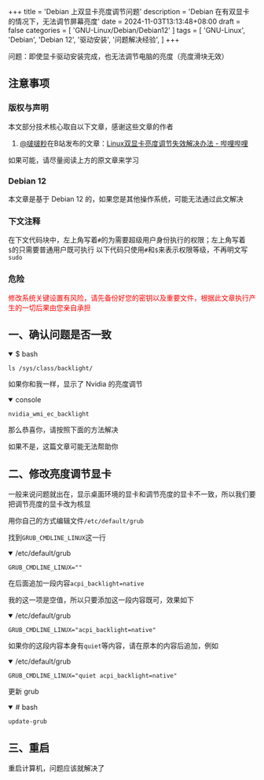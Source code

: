 +++
title = 'Debian 上双显卡亮度调节问题'
description = 'Debian 在有双显卡的情况下，无法调节屏幕亮度'
date = 2024-11-03T13:13:48+08:00
draft = false
categories = [
    'GNU-Linux/Debian/Debian12'
]
tags = [
    'GNU-Linux',
    'Debian',
    'Debian 12',
    '驱动安装',
    '问题解决经验',
]
+++

问题：即使显卡驱动安装完成，也无法调节电脑的亮度（亮度滑块无效）

## 注意事项
### 版权与声明
本文部分技术核心取自以下文章，感谢这些文章的作者

1. [@啵啵粆](https://www.flowerinsnow.cn/redirect?to=https://space.bilibili.com/507080160)在B站发布的文章：[Linux双显卡亮度调节失效解决办法 - 哔哩哔哩](https://www.flowerinsnow.cn/redirect?to=https://www.bilibili.com/read/cv24842015/)

如果可能，请尽量阅读上方的原文章来学习

### Debian 12
本文章是基于 Debian 12 的，如果您是其他操作系统，可能无法通过此文解决

### 下文注释
在下文代码块中，左上角写着`#`的为需要超级用户身份执行的权限；左上角写着`$`的只需要普通用户既可执行
以下代码只使用`#`和`$`来表示权限等级，不再明文写`sudo`

### 危险
<p style="color:red">修改系统关键设置有风险，请先备份好您的密钥以及重要文件，根据此文章执行产生的一切后果由您亲自承担</p>

## 一、确认问题是否一致

<details open="open">

<summary>$ bash</summary>

```shell
ls /sys/class/backlight/
```

</details>

如果你和我一样，显示了 Nvidia 的亮度调节

<details open="open">

<summary>console</summary>

```console
nvidia_wmi_ec_backlight
```

</details>

那么恭喜你，请按照下面的方法解决

如果不是，这篇文章可能无法帮助你

## 二、修改亮度调节显卡
一般来说问题就出在，显示桌面环境的显卡和调节亮度的显卡不一致，所以我们要把调节亮度的显卡改为核显

用你自己的方式编辑文件`/etc/default/grub`

找到`GRUB_CMDLINE_LINUX`这一行

<details open="open">

<summary>/etc/default/grub</summary>

```plain
GRUB_CMDLINE_LINUX=""
```

</details>

在后面追加一段内容`acpi_backlight=native`

我的这一项是空值，所以只要添加这一段内容既可，效果如下

<details open="open">

<summary>/etc/default/grub</summary>

```plain
GRUB_CMDLINE_LINUX="acpi_backlight=native"
```

</details>

如果你的这段内容本身有`quiet`等内容，请在原本的内容后追加，例如

<details open="open">

<summary>/etc/default/grub</summary>

```plain
GRUB_CMDLINE_LINUX="quiet acpi_backlight=native"
```

</details>

更新 grub

<details open="open">

<summary># bash</summary>

```shell
update-grub
```

</details>

## 三、重启
重启计算机，问题应该就解决了
